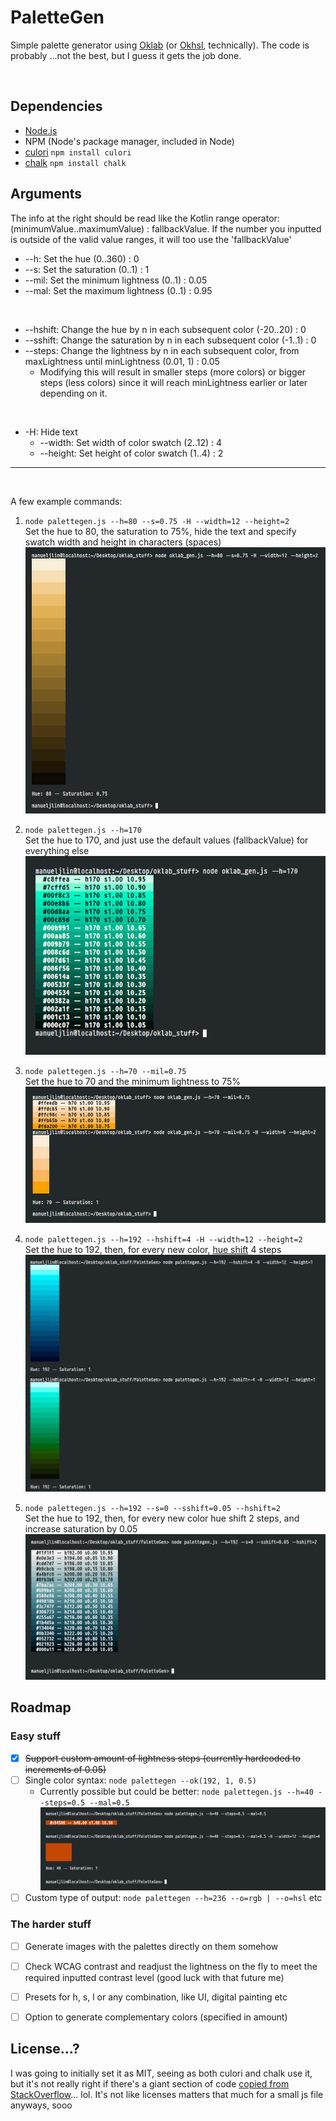 # PaletteGen
Simple palette generator using [Oklab](https://bottosson.github.io/posts/oklab/) (or [Okhsl](https://bottosson.github.io/posts/colorpicker/#okhsl), technically).
The code is probably ...not the best, but I guess it gets the job done.

<br>

## Dependencies
* [Node.js](https://nodejs.org/en/)
* NPM (Node's package manager, included in Node)
* [culori](https://github.com/Evercoder/culori) `npm install culori`
* [chalk](https://github.com/chalk/chalk) `npm install chalk`

## Arguments
The info at the right should be read like the Kotlin range operator: (minimumValue..maximumValue) : fallbackValue. If the number you inputted is outside of the valid value ranges, it will too use the 'fallbackValue'

* --h: Set the hue (0..360) : 0
* --s: Set the saturation (0..1) : 1
* --mil: Set the minimum lightness (0..1) : 0.05
* --mal: Set the maximum lightness (0..1) : 0.95

<br>

* --hshift: Change the hue by n in each subsequent color (-20..20) : 0
* --sshift: Change the saturation by n in each subsequent color (-1..1) : 0
* --steps: Change the lightness by n in each subsequent color, from maxLightness until minLightness (0.01, 1) : 0.05
    * Modifying this will result in smaller steps (more colors) or bigger steps (less colors) since it will reach minLightness earlier or later depending on it.

<br>

* -H: Hide text
    * --width: Set width of color swatch (2..12) : 4
    * --height: Set height of color swatch (1..4) : 2

<hr><br>

A few example commands:

1. `node palettegen.js --h=80 --s=0.75 -H --width=12 --height=2`<br>
    Set the hue to 80, the saturation to 75%, hide the text and specify swatch width and height in characters (spaces)<br>
    ![Complex example with hidden text and custom saturation and size](./img/example1.png)

2. `node palettegen.js --h=170`<br>
    Set the hue to 170, and just use the default values (fallbackValue) for everything else<br>
    ![Basic example of just setting the hue](./img/example2.png)

3. `node palettegen.js --h=70 --mil=0.75`<br>
    Set the hue to 70 and the minimum lightness to 75%
    ![Example of limited lightness range](./img/example3.png)

4. `node palettegen.js --h=192 --hshift=4 -H --width=12 --height=2`<br>
    Set the hue to 192, then, for every new color, [hue shift](https://www.blue-canary.net/miniature-painting/painting-tips-and-guides/hue-shifting/) 4 steps
    ![Example of hue shifting](./img/example4.png)

5. `node palettegen.js --h=192 --s=0 --sshift=0.05 --hshift=2`<br>
        Set the hue to 192, then, for every new color hue shift 2 steps, and increase saturation by 0.05
    ![Example of both hue and saturation shifting](./img/example5.png)


## Roadmap

### Easy stuff
* [x] ~~Support custom amount of lightness steps (currently hardcoded to increments of 0.05)~~
* [ ] Single color syntax: `node palettegen --ok(192, 1, 0.5)`
    * Currently possible but could be better: `node palettegen.js --h=40 --steps=0.5 --mal=0.5`<br>
      ![Current syntax example](./img/example-single-color-currentsyntax.png)
* [ ] Custom type of output: `node palettegen --h=236 --o=rgb | --o=hsl` etc

### The harder stuff
* [ ] Generate images with the palettes directly on them somehow
* [ ] Check WCAG contrast and readjust the lightness on the fly to meet the required inputted contrast level (good luck with that future me)
* [ ] Presets for h, s, l or any combination, like UI, digital painting etc
* [ ] Option to generate complementary colors (specified in amount) <!-- not _that_ hard tho -->


## License...?
I was going to initially set it as MIT, seeing as both culori and chalk use it, but it's not really right if there's a giant section of code [copied from StackOverflow](https://stackoverflow.com/a/54098693/17629516)... lol. It's not like licenses matters that much for a small js file anyways, sooo